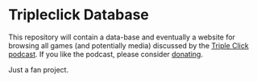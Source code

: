 # Tripleclick Database
This repository will contain a data-base and eventually a website for browsing all games (and potentially media) discussed by the [Triple Click podcast](https://maximumfun.org/podcasts/triple-click/). If you like the podcast, please consider [donating](https://maximumfun.org/join).

Just a fan project.
